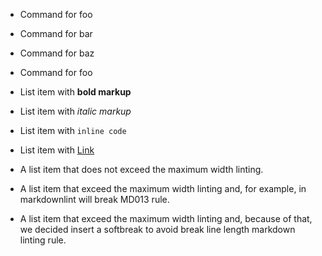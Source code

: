 - Command for foo
- Command for bar
- Command for baz
- Command for foo

- List item with **bold markup**
- List item with *italic markup*
- List item with `inline code`
- List item with [Link](https://to-nowhere.com)

- A list item that does not exceed the maximum width linting.
- A list item that exceed the maximum width linting and, for example, in markdownlint will break MD013 rule.
- A list item that exceed the maximum width linting and, because of that, we
 decided insert a softbreak to avoid break line length markdown linting rule.
